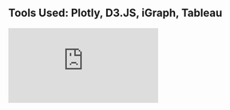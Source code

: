 ## Tools Used: Plotly, D3.JS, iGraph, Tableau

![Report](https://github.com/kavyakavuri/CS526-Data-Interaction-and-Visual-Analytics/blob/a8cd1193c005dcb4031a2ef20b18c0e33411585b/Homeworks/HW3%20-%20Comparing%20different%20graph%20visualization%20tools/cs526-hw3-report.pdf)
